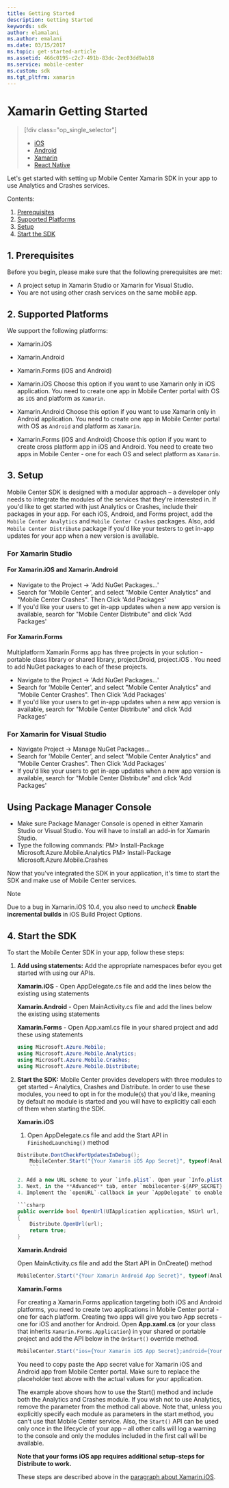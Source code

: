 ```yaml
---
title: Getting Started
description: Getting Started
keywords: sdk
author: elamalani
ms.author: emalani
ms.date: 03/15/2017
ms.topic: get-started-article
ms.assetid: 466c0195-c2c7-491b-83dc-2ec03dd9ab18
ms.service: mobile-center
ms.custom: sdk
ms.tgt_pltfrm: xamarin
---
```


# Xamarin Getting Started

> [!div class="op_single_selector"]
> * [iOS](ios.md)
> * [Android](android.md)
> * [Xamarin](xamarin.md)
> * [React Native](react-native.md)

Let's get started with setting up Mobile Center Xamarin SDK in your app to use Analytics and Crashes services.

Contents:

1. [Prerequisites](#1-prerequisites)
2. [Supported Platforms](#2-supported-platforms)
3. [Setup](#3-setup)
4. [Start the SDK](#4-start-the-sdk)

## 1. Prerequisites

Before you begin, please make sure that the following prerequisites are met:

* A project setup in Xamarin Studio or Xamarin for Visual Studio.
* You are not using other crash services on the same mobile app.

## 2. Supported Platforms

We support the following platforms:

* Xamarin.iOS
* Xamarin.Android
* Xamarin.Forms (iOS and Android)

* Xamarin.iOS
  Choose this option if you want to use Xamarin only in iOS application. You need to create one app in Mobile Center portal with OS as `iOS` and platform as `Xamarin`.
* Xamarin.Android
  Choose this option if you want to use Xamarin only in Android application. You need to create one app in Mobile Center portal with OS as `Android` and platform as `Xamarin`.
* Xamarin.Forms (iOS and Android)
  Choose this option if you want to create cross platform app in iOS and Android. You need to create two apps in Mobile Center - one for each OS and select platform as `Xamarin`.

## 3. Setup

Mobile Center SDK is designed with a modular approach – a developer only needs to integrate the modules of the services that they're interested in. If you'd like to get started with just Analytics or Crashes, include their packages in your app. For each iOS, Android, and Forms project, add the `Mobile Center Analytics` and `Mobile Center Crashes` packages. Also, add `Mobile Center Distribute` package if you'd like your testers to get in-app updates for your app when a new version is available.

### For Xamarin Studio

#### For Xamarin.iOS and Xamarin.Android

* Navigate to the Project -> 'Add NuGet Packages...'
* Search for 'Mobile Center', and select "Mobile Center Analytics" and "Mobile Center Crashes". Then Click 'Add Packages'
* If you'd like your users to get in-app updates when a new app version is available, search for "Mobile Center Distribute" and click 'Add Packages'

#### For Xamarin.Forms

Multiplatform Xamarin.Forms app has three projects in your solution - portable class library or shared library, project.Droid, project.iOS . You need to add NuGet packages to each of these projects.

* Navigate to the Project -> 'Add NuGet Packages...'
* Search for 'Mobile Center', and select "Mobile Center Analytics" and "Mobile Center Crashes". Then Click 'Add Packages'
* If you'd like your users to get in-app updates when a new app version is available, search for "Mobile Center Distribute" and click 'Add Packages'

### For Xamarin for Visual Studio

* Navigate Project -> Manage NuGet Packages...
* Search for 'Mobile Center', and select "Mobile Center Analytics" and "Mobile Center Crashes". Then Click 'Add Packages'
* If you'd like your users to get in-app updates when a new app version is available, search for "Mobile Center Distribute" and click 'Add Packages'

## Using Package Manager Console ##

* Make sure Package Manager Console is opened in either Xamarin Studio or Visual Studio. You will have to install an add-in for Xamarin Studio.
* Type the following commands:
   PM> Install-Package Microsoft.Azure.Mobile.Analytics
   PM> Install-Package Microsoft.Azure.Mobile.Crashes


Now that you've integrated the SDK in your application, it's time to start the SDK and make use of Mobile Center services.

> [!NOTE]
> Due to a bug in Xamarin.iOS 10.4, you also need to *uncheck* **Enable incremental builds** in iOS Build Project Options.

## 4. Start the SDK

To start the Mobile Center SDK in your app, follow these steps:

1. **Add using statements:** Add the appropriate namespaces befor eyou get started with using our APIs.

    **Xamarin.iOS** - Open AppDelegate.cs file and add the lines below the existing using statements

    **Xamarin.Android** - Open MainActivity.cs file and add the lines below the existing using statements

    **Xamarin.Forms** - Open App.xaml.cs file in your shared project and add these using statements
	
	```csharp
   using Microsoft.Azure.Mobile;
   using Microsoft.Azure.Mobile.Analytics;
   using Microsoft.Azure.Mobile.Crashes;
   using Microsoft.Azure.Mobile.Distribute;
	```

2. **Start the SDK:** Mobile Center provides developers with three modules to get started – Analytics, Crashes and Distribute. In order to use these modules, you need to opt in for the module(s) that you'd like, meaning by default no module is started and you will have to explicitly call each of them when starting the SDK.

    **Xamarin.iOS** <a name="Xamarin.iOS"/>

    1. Open AppDelegate.cs file and add the Start API in `FinishedLaunching()` method
		
	```csharp
	Distribute.DontCheckForUpdatesInDebug();
        MobileCenter.Start("{Your Xamarin iOS App Secret}", typeof(Analytics), typeof(Crashes), typeof(Distribute));
        ```
	
    2. Add a new URL scheme to your `info.plist`. Open your `Info.plist` and switch to the **Advanced** tab. Copy and paste your bundle identifier as the `URL Identifier`, e.g. `com.example.awesomeapp`.
    3. Next, in the **Advanced** tab, enter `mobilecenter-${APP_SECRET}` as the URL scheme and replace `${APP_SECRET}` with the App Secret of your app.
    4. Implement the `openURL`-callback in your `AppDelegate` to enable in-app-updates and add the `Distribute.OpenUrl(url)`-call.
    
	```csharp
	public override bool OpenUrl(UIApplication application, NSUrl url, string sourceApplication, NSObject annotation)
   {
        Distribute.OpenUrl(url);
        return true;
   }
	```

    **Xamarin.Android**

    Open MainActivity.cs file and add the Start API in OnCreate() method

	```csharp
    MobileCenter.Start("{Your Xamarin Android App Secret}", typeof(Analytics), typeof(Crashes), typeof(Distribute));
	```

    **Xamarin.Forms**

     For creating a Xamarin.Forms application targeting both iOS and Android platforms, you need to create two applications in Mobile Center portal - one for each platform. Creating two apps will give you two App secrets - one for iOS and another for Android. Open **App.xaml.cs** (or your class that inherits `Xamarin.Forms.Application`) in your shared or portable project and add the API below in the `OnStart()` override method.

	```csharp
   MobileCenter.Start("ios={Your Xamarin iOS App Secret};android={Your Xamarin Android App secret}", typeof(Analytics), typeof(Crashes));
	```
	
    You need to copy paste the App secret value for Xamarin iOS and Android app from Mobile Center portal. Make sure to replace the placeholder text above with the actual values for your application.

    The example above shows how to use the Start() method and include both the Analytics and Crashes module. If you wish not to use Analytics, remove the parameter from the method call above. Note that, unless you explicitly specify each module as parameters in the start method, you can't use that Mobile Center service. Also, the `Start()` API can be used only once in the lifecycle of your app – all other calls will log a warning to the console and only the modules included in the first call will be available.
    
    **Note that your forms iOS app requires additional setup-steps for Distribute to work.**
   
    These steps are described above in the [paragraph about Xamarin.iOS](#Xamarin.iOS).

